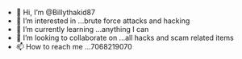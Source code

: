 - 👋 Hi, I’m @Billythakid87
- 👀 I’m interested in ...brute force attacks and hacking
- 🌱 I’m currently learning ...anything I can
- 💞️ I’m looking to collaborate on ...all hacks and scam related items
- 📫 How to reach me ...7068219070

<!---
Billythakid87/Billythakid87 is a ✨ special ✨ repository because its `README.md` (this file) appears on your GitHub profile.
You can click the Preview link to take a look at your changes.
--->
